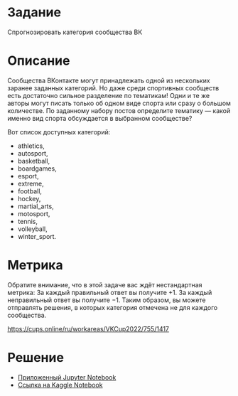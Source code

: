 # Задание
Спрогнозировать категория сообщества ВК

# Описание
Сообщества ВКонтакте могут принадлежать одной из нескольких заранее заданных категорий. Но даже среди спортивных сообществ есть достаточно сильное разделение по тематикам! Одни и те же авторы могут писать только об одном виде спорта или сразу о большом количестве.
По заданному набору постов определите тематику — какой именно вид спорта обсуждается в выбранном сообществе?

Вот список доступных категорий:

- athletics,
- autosport,
- basketball,
- boardgames,
- esport,
- extreme,
- football,
- hockey,
- martial_arts,
- motosport,
- tennis,
- volleyball,
- winter_sport.

#  Метрика
Обратите внимание, что в этой задаче вас ждёт нестандартная метрика:
За каждый правильный ответ вы получите +1.
За каждый неправильный ответ вы получите −1.
Таким образом, вы можете отправлять решения, в которых категория отмечена не для каждого сообщества.

https://cups.online/ru/workareas/VKCup2022/755/1417

# Решение

* [Приложенный Jupyter Notebook](vk-cup-1-nlp.ipynb)
* [Ссылка на Kaggle Notebook](https://www.kaggle.com/code/fanipolsky/vk-cup-1-nlp)
